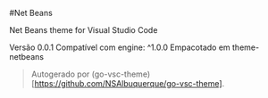 #Net Beans

Net Beans theme for Visual Studio Code

Versão 0.0.1
Compatível com engine: ^1.0.0
Empacotado em theme-netbeans

> Autogerado por (go-vsc-theme)[https://github.com/NSAlbuquerque/go-vsc-theme].